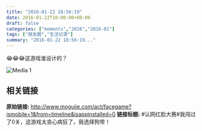```yaml
---
title: "2016-01-22 18:56:19"
date: 2016-01-22T10:00:00+08:00
draft: false
categories: ["moments","2016","2016-01"]
tags: ["朋友圈","生活记录"]
summary: "2016-01-22 18:56:19..."
---
```


😂😂😂这游戏谁设计的？

![Media 1](/Moments/photos/2016-01-22/201601221856190.jpg)

## 相关链接

**原始链接:** http://www.mogujie.com/act/facegame?ismobile=1&from=timeline&isappinstalled=0
**链接标题:** #认网红脸大赛#我闯过了0关，这游戏太丧心病狂了，我选择狗带！

